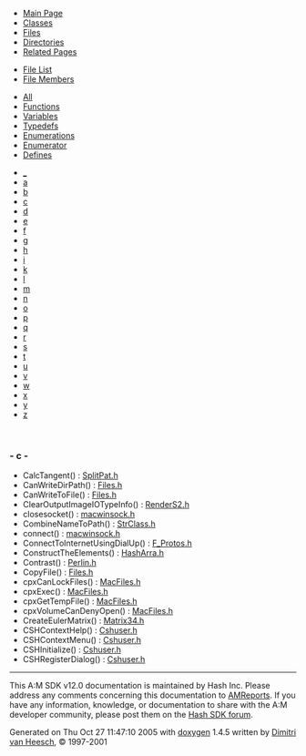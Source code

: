 <div class="tabs">

- [Main Page](index.md)
- [Classes](annotated.md)
- <span id="current">[Files](files.md)</span>
- [Directories](dirs.md)
- [Related Pages](pages.md)

</div>

<div class="tabs">

- [File List](files.md)
- <span id="current">[File Members](globals.md)</span>

</div>

<div class="tabs">

- [All](globals.md)
- <span id="current">[Functions](globals_func.md)</span>
- [Variables](globals_vars.md)
- [Typedefs](globals_type.md)
- [Enumerations](globals_enum.md)
- [Enumerator](globals_eval.md)
- [Defines](globals_defs.md)

</div>

<div class="tabs">

- [\_](globals_func.md#index__)
- [a](globals_func_0x61.md#index_a)
- [b](globals_func_0x62.md#index_b)
- <span id="current">[c](globals_func_0x63.md#index_c)</span>
- [d](globals_func_0x64.md#index_d)
- [e](globals_func_0x65.md#index_e)
- [f](globals_func_0x66.md#index_f)
- [g](globals_func_0x67.md#index_g)
- [h](globals_func_0x68.md#index_h)
- [i](globals_func_0x69.md#index_i)
- [k](globals_func_0x6b.md#index_k)
- [l](globals_func_0x6c.md#index_l)
- [m](globals_func_0x6d.md#index_m)
- [n](globals_func_0x6e.md#index_n)
- [o](globals_func_0x6f.md#index_o)
- [p](globals_func_0x70.md#index_p)
- [q](globals_func_0x71.md#index_q)
- [r](globals_func_0x72.md#index_r)
- [s](globals_func_0x73.md#index_s)
- [t](globals_func_0x74.md#index_t)
- [u](globals_func_0x75.md#index_u)
- [v](globals_func_0x76.md#index_v)
- [w](globals_func_0x77.md#index_w)
- [x](globals_func_0x78.md#index_x)
- [y](globals_func_0x79.md#index_y)
- [z](globals_func_0x7a.md#index_z)

</div>

 

### <span id="index_c" class="anchor">- c -</span>

- CalcTangent() : <a href="SplitPat_8h.md#5ecbeaa9ed7468b16d939c54e9aa9f1a" class="el">SplitPat.h</a>
- CanWriteDirPath() : <a href="Files_8h.md#ae488008b2f24ad6814c08e81324a2fb" class="el">Files.h</a>
- CanWriteToFile() : <a href="Files_8h.md#5ae6405935608dc1e440e86d06074568" class="el">Files.h</a>
- ClearOutputImageIOTypeInfo() : <a href="RenderS2_8h.md#0a61fa3ec3e90242a8949c8e16835b88" class="el">RenderS2.h</a>
- closesocket() : <a href="macwinsock_8h.md#f263bae17d2cc05ca8a978c8f81bd345" class="el">macwinsock.h</a>
- CombineNameToPath() : <a href="StrClass_8h.md#ba666830fc8faf08bcfaec74519629f6" class="el">StrClass.h</a>
- connect() : <a href="macwinsock_8h.md#4737d09410720b4ad65bbf3749f279f0" class="el">macwinsock.h</a>
- ConnectToInternetUsingDialUp() : <a href="F__Protos_8h.md#ce3bfb6d0ac4a6c274513db4d7a32c35" class="el">F_Protos.h</a>
- ConstructTheElements() : <a href="HashArra_8h.md#6440bab64308bfbd7f68a055d05f367e" class="el">HashArra.h</a>
- Contrast() : <a href="Perlin_8h.md#f5325459209a7b9f439dbab956f2fba4" class="el">Perlin.h</a>
- CopyFile() : <a href="Files_8h.md#d4427ff04fd73ca6bfbcb092e8a6b689" class="el">Files.h</a>
- cpxCanLockFiles() : <a href="MacFiles_8h.md#d93808b4b3139f91d00104f32d208aee" class="el">MacFiles.h</a>
- cpxExec() : <a href="MacFiles_8h.md#8659dd9a09515ffcf21d5772a9771b5a" class="el">MacFiles.h</a>
- cpxGetTempFile() : <a href="MacFiles_8h.md#951ec74605d488bb5450339b58075eb2" class="el">MacFiles.h</a>
- cpxVolumeCanDenyOpen() : <a href="MacFiles_8h.md#a3a5a6423f20c4056dfaa27f8efb8c1d" class="el">MacFiles.h</a>
- CreateEulerMatrix() : <a href="Matrix34_8h.md#f57d590b1c44db757c91c7dd9790ba2e" class="el">Matrix34.h</a>
- CSHContextHelp() : <a href="Cshuser_8h.md#9bf2c8c4cdba564f3878ebc2ca4bc68e" class="el">Cshuser.h</a>
- CSHContextMenu() : <a href="Cshuser_8h.md#216046c47b1dc0d7bd82d059c1e4b7bd" class="el">Cshuser.h</a>
- CSHInitialize() : <a href="Cshuser_8h.md#4a420b9a4f165a968592f18199ab4901" class="el">Cshuser.h</a>
- CSHRegisterDialog() : <a href="Cshuser_8h.md#10fbc6995c0489e6f988feea90d37d2f" class="el">Cshuser.h</a>

------------------------------------------------------------------------

<span class="small">This A:M SDK v12.0 documentation is maintained by Hash Inc. Please address any comments concerning this documentation to [AMReports](http://www.hash.com/reports). If you have any information, knowledge, or documentation to share with the A:M developer community, please post them on the [Hash SDK forum](http://www.hash.com/forums/index.php?showforum=11).</span>

Generated on Thu Oct 27 11:47:10 2005 with [<span class="image placeholder" original-image-src="doxygen.png" original-image-title="" height="45" width="100" align="middle" border="0">doxygen</span>](http://www.doxygen.org/index.html) 1.4.5 written by [Dimitri van Heesch](mailto:dimitri@stack.nl), © 1997-2001
